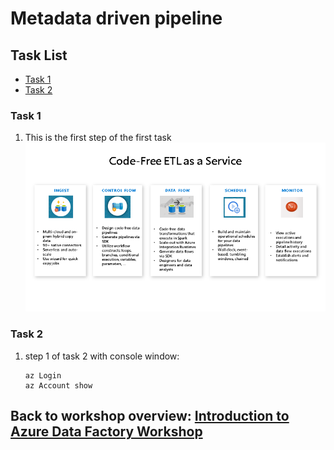 # Metadata driven pipeline

## Task List

- [Task 1](#Task-1)
- [Task 2](#Task-2)

### Task 1

1. This is the first step of the first task
![code free etl](media/mdp-image001.png)

### Task 2
1. step 1 of task 2 with console window:
    ```console
    az Login
    az Account show
    ```

## Back to workshop overview: [Introduction to Azure Data Factory Workshop](readme.md)